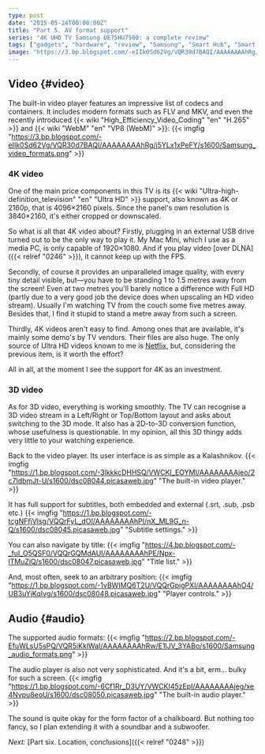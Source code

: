 ```yaml
---
type: post
date: "2015-05-24T00:00:00Z"
title: "Part 5. AV format support"
series: "4K UHD TV Samsung UE75HU7500: a complete review"
tags: ["gadgets", "hardware", "review", "Samsung", "Smart Hub", "Smart TV", "TV"]
image: "https://3.bp.blogspot.com/-eIIk0Sd62Vg/VQR30d7BAQI/AAAAAAAAhRg/i5YLx1xPeFY/s1600/Samsung_video_formats.png"
---
```


## Video {#video}

The built-in video player features an impressive list of codecs and containers. It includes modern formats such as FLV and MKV, and even the recently introduced {{< wiki "High_Efficiency_Video_Coding" "en" "H.265" >}} and {{< wiki "WebM" "en" "VP8 (WebM)" >}}:
{{< imgfig "https://3.bp.blogspot.com/-eIIk0Sd62Vg/VQR30d7BAQI/AAAAAAAAhRg/i5YLx1xPeFY/s1600/Samsung_video_formats.png" >}}

<!--more-->

### 4K video

One of the main price components in this TV is its {{< wiki "Ultra-high-definition_television" "en" "Ultra HD" >}} support, also known as 4K or 2160p, that is 4096×2160 pixels. Since the panel's own resolution is 3840×2160, it's either cropped or downscaled.

So what is all that 4K video about? Firstly, plugging in an external USB drive turned out to be the only way to play it. My Mac Mini, which I use as a media PC, is only capable of 1920×1080. And if you play video [over DLNA]({{< relref "0246" >}}), it cannot keep up with the FPS.

Secondly, of course it provides an unparalleled image quality, with every tiny detail visible, but—you have to be standing 1 to 1.5 metres away from the screen! Even at two metres you'll barely notice a difference with Full HD (partly due to a very good job the device does when upscaling an HD video stream). Usually I'm watching TV from the couch some five metres away. Besides that, I find it stupid to stand a metre away from such a screen.

Thirdly, 4K videos aren't easy to find. Among ones that are available, it's mainly some demo's by TV vendors. Their files are also huge. The only source of Ultra HD videos known to me is [Netflix](https://help.netflix.com/en/node/13444), but, considering the previous item, is it worth the effort?

All in all, at the moment I see the support for 4K as an investment.

### 3D video

As for 3D video, everything is working smoothly. The TV can recognise a 3D video stream in a Left/Right or Top/Bottom layout and asks about switching to the 3D mode. It also has a 2D-to-3D conversion function, whose usefulness is questionable. In my opinion, all this 3D thingy adds very little to your watching experience.

Back to the video player. Its user interface is as simple as a Kalashnikov.
{{< imgfig "https://1.bp.blogspot.com/-3lkkkcDHHSQ/VWCKI_EOYMI/AAAAAAAAjeo/2c7IdbmJt-U/s1600/dsc08044.picasaweb.jpg" "The built-in video player." >}}

It has full support for subtitles, both embedded and external (.srt, .sub, .psb etc.)
{{< imgfig "https://1.bp.blogspot.com/-tcgNFfjVlsg/VQQrFyL_dOI/AAAAAAAAhPI/nX_ML9G_n-Q/s1600/dsc08045.picasaweb.jpg" "Subtitle settings." >}}

You can also navigate by title:
{{< imgfig "https://4.bp.blogspot.com/-_fuI_O5QSF0/VQQrGQMdAUI/AAAAAAAAhPE/Npx-lTMuZlQ/s1600/dsc08047.picasaweb.jpg" "Title list." >}}

And, most often, seek to an arbitrary position:
{{< imgfig "https://1.bp.blogspot.com/-1vBWIMQ6T2U/VQQrGpigPXI/AAAAAAAAhO4/UB3uYjKqIvg/s1600/dsc08048.picasaweb.jpg" "Player controls." >}}

## Audio {#audio}

The supported audio formats:
{{< imgfig "https://2.bp.blogspot.com/-EfuWLsU5sPQ/VQR5iKklWaI/AAAAAAAAhRw/E1lJV_3YABo/s1600/Samsung_audio_formats.png" >}}

The audio player is also not very sophisticated. And it's a bit, erm… bulky for such a screen.
{{< imgfig "https://1.bp.blogspot.com/-6Cf1Rr_D3UY/VWCKI45zEpI/AAAAAAAAjeg/xe4Nvpu8eoU/s1600/dsc08050.picasaweb.jpg" "The built-in audio player." >}}

The sound is quite okay for the form factor of a chalkboard. But nothing too fancy, so I plan extending it with a soundbar and a subwoofer.

*Next:* [Part six. Location, conclusions]({{< relref "0248" >}})
